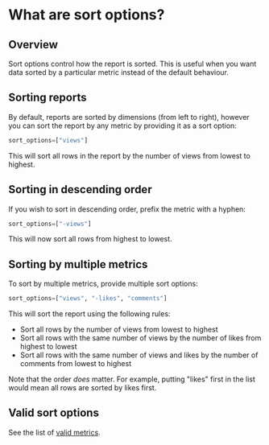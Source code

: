 # What are sort options?

## Overview

Sort options control how the report is sorted.
This is useful when you want data sorted by a particular metric instead of the default behaviour.

## Sorting reports

By default, reports are sorted by dimensions (from left to right), however you can sort the report by any metric by providing it as a sort option:

```py
sort_options=["views"]
```

This will sort all rows in the report by the number of views from lowest to highest.

## Sorting in descending order

If you wish to sort in descending order, prefix the metric with a hyphen:

```py
sort_options=["-views"]
```

This will now sort all rows from highest to lowest.

## Sorting by multiple metrics

To sort by multiple metrics, provide multiple sort options:

```py
sort_options=["views", "-likes", "comments"]
```

This will sort the report using the following rules:

* Sort all rows by the number of views from lowest to highest
* Sort all rows with the same number of views by the number of likes from highest to lowest
* Sort all rows with the same number of views and likes by the number of comments from lowest to highest

Note that the order *does* matter.
For example, putting "likes" first in the list would mean all rows are sorted by likes first.

## Valid sort options

See the list of [valid metrics](metrics.md).

